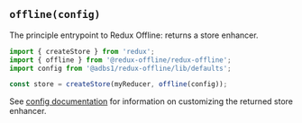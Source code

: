 ## `offline(config)`

The principle entrypoint to Redux Offline: returns a store enhancer.

```js
import { createStore } from 'redux';
import { offline } from '@redux-offline/redux-offline';
import config from '@adbs1/redux-offline/lib/defaults';

const store = createStore(myReducer, offline(config));
```

See [config documentation](./config.md) for information on customizing the returned store enhancer.
